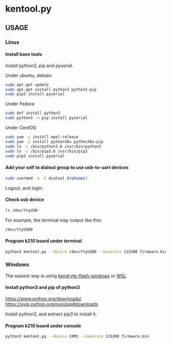 # kentool.py

## USAGE

### Linux

#### Install base tools

Install python3, pip and pyserial.

Under ubuntu, debian:

```bash
sudo apt-get update
sudo apt-get install python3 python3-pip
sudo pip3 install pyserial
```

Under Fedora

```bash
sudo dnf install python3
sudo python3 -m pip install pyserial
```

Under CentOS:

```bash
sudo yum -y install epel-release
sudo yum -y install python36u python36u-pip
sudo ln -s /bin/python3.6 /usr/bin/python3
sudo ln -s /bin/pip3.6 /usr/bin/pip3
sudo pip3 install pyserial
```

#### Add your self to dialout group to use usb-to-uart devices

```bash
sudo usermod -a -G dialout $(whoami)
```

Logout, and login.

#### Check usb device

```bash
ls /dev/ttyUSB*
```

For example, the terminal may output like this:

```bash
/dev/ttyUSB0
```

#### Program k210 board under terminal

```bash
python3 kentool.py --device /dev/ttyUSB0 --baudrate 115200 firmware.bin
```

### Windows

The easiest way is using [kendryte-flash-windows](git@github.com:kendryte/kendryte-flash-windows.git) or [WSL](https://en.wikipedia.org/wiki/Windows_Subsystem_for_Linux)

#### Install python3 and pip of python3

https://www.python.org/downloads/
https://pypi.python.org/pypi/pip#downloads

Install python3, and extract pip3 to install it.

#### Program k210 board under console

```bash
python3 kentool.py --device COM3 --baudrate 115200 firmware.bin
```
